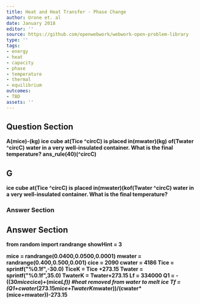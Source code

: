 ```yaml
---
title: Heat and Heat Transfer - Phase Change
author: Urone et. al
date: January 2018
editor: ''
source: https://github.com/openwebwork/webwork-open-problem-library
type: ''
tags:
- energy
- heat
- capacity
- phase
- temperature
- thermal
- equilibrium
outcomes:
- TBD
assets: ''
---
```


## Question Section 

<b>
A(mice)-(kg) ice cube at(Tice ^circC) is placed in(mwater)(kg) of(Twater ^circC) water in a very well-insulated container. What is the final temperature?
ans_rule(40)(^circC)

## G
ice cube at(Tice ^circC) is placed in(mwater)(kof(Twater ^circC) water in a very well-insulated container. What is the final temperature?
### Answer Section


## Answer Section

from random import randrange
showHint = 3

mice = randrange(0.0400,0.0500,0.0001)
mwater = randrange(0.400,0.500,0.001)
cice = 2090
cwater = 4186
Tice = sprintf("%0.1f",-30.0)
TiceK = Tice +273.15
Twater = sprintf("%0.1f",35.0)
TwaterK = Twater+273.15
Lf = 334000
Q1 = -((30*mice*cice)+(mice*Lf))          #heat removed from water to melt ice
Tf = (Q1+cwater*(273.15*mice+TwaterK*mwater))/(cwater*(mice+mwater))-273.15